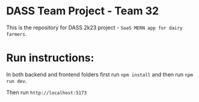 # DASS Team Project - Team 32

This is the repository for DASS 2k23 project - `SaaS MERN app for dairy farmers`.


# Run instructions:

In both backend and frontend folders first run `npm install` and then run `npm run dev`.

Then run `http://localhost:5173`